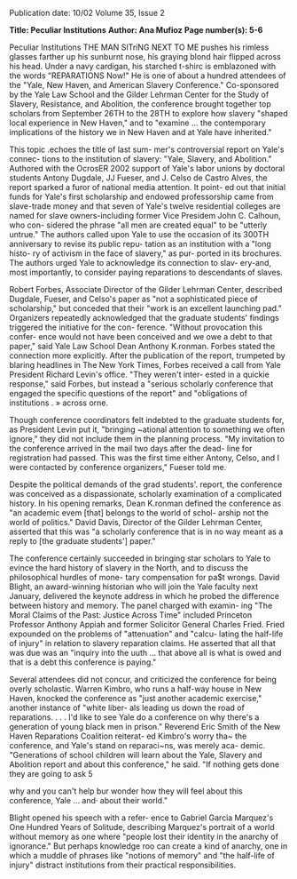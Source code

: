 Publication date: 10/02
Volume 35, Issue 2

**Title: Peculiar Institutions**
**Author: Ana Mufioz**
**Page number(s): 5-6**

Peculiar Institutions 
THE MAN SITriNG NEXT TO ME pushes his 
rimless glasses farther up his sunburnt 
nose, his graying blond hair flipped across 
his head. Under a navy cardigan, his 
starched t-shirc is emblazoned with the 
words "REPARATIONS Now!" He is one of 
about a hundred attendees of the "Yale, 
New Haven, and American Slavery 
Conference." Co-sponsored by the Yale 
Law School and the Gilder Lehrman 
Center for the Study of Slavery, Resistance, 
and Abolition, the conference brought 
together top scholars from September 26TH 
to the 28TH to explore how slavery "shaped 
local experience in New Haven," and to 
"examine ... the contemporary implications 
of the history we in New Haven and at Yale 
have inherited." 

This topic .echoes the title of last sum-
mer's controversial report on Yale's connec-
tions to the institution of slavery: "Yale, 
Slavery, and Abolition." Authored with the 
OcrosER 2002 
support of Yale's labor unions by doctoral 
students Antony Dugdale, JJ Fueser, and J. 
Celso de Castro Alves, the report sparked a 
furor of national media attention. It point-
ed out that initial funds for Yale's first 
scholarship and endowed professorship 
came from slave-trade money and that 
seven of Yale's twelve residential colleges are 
named for slave owners-including former 
Vice Presidem John C. Calhoun, who con-
sidered the phrase "all men are created 
equal" to be "utterly untrue." The authors 
called upon Yale to use the occasion of its 
300TH anniversary to revise its public repu-
tation as an institution with a "long histo-
ry of activism in the face of slavery," as pur-
ported in its brochures. The authors urged 
Yale to acknowledge its connection to slav-
ery-and, most importantly, to consider 
paying reparations to descendants of slaves. 

Robert Forbes, Associate Director of 
the Gilder Lehrman Center, described 
Dugdale, Fueser, and Celso's paper as "not 
a sophisticated piece of scholarship," but 
conceded that their "work is an excellent 
launching pad." Organizers repeatedly 
acknowledged that the graduate students' 
findings triggered the initiative for the con-
ference. "Without provocation this confer-
ence would not have been conceived and 
we owe a debt to that paper," said Yale Law 
School Dean Anthony K.ronman. Forbes 
stated the connection more explicitly. After 
the publication of the report, trumpeted by 
blaring headlines in The New York Times, 
Forbes received a call from Yale President 
Richard Levin's office. "They weren't inter-
ested in a quickie response," said Forbes, 
but instead a "serious scholarly conference 
that engaged the specific questions of the 
report" and "obligations of institutions 
. 
» 
across orne. 

Though conference coordinators felt 
indebted to the graduate students for, as 
President Levin put it, "bringing ~ational 
attention to something we often ignore," 
they did not include them in the planning 
process. "My invitation to the conference 
arrived in the mail two days after the dead-
line for registration had passed. This was 
the first time either Antony, Celso, and I 
were contacted by conference organizers," 
Fueser told me. 

Despite the political demands of the 
grad students'. report, the conference was 
conceived as a dispassionate, scholarly 
examination of a complicated history. In 
his opening remarks, Dean K.ronman 
defined the conference as "an academic 
evem [that] belongs to the world of schol-
arship not the world of politics." David 
Davis, Director of the Gilder Lehrman 
Center, asserted that this was "a scholarly 
conference that is in no way meant as a 
reply to [the graduate students'] paper." 

The conference certainly succeeded in 
bringing star scholars to Yale to evince the 
hard history of slavery in the North, and to 
discuss the philosophical hurdles of mone-
tary compensation for pa$t wrongs. David 
Blight, an award-winning historian who 
will join the Yale faculty next January, 
delivered the keynote address in which he 
probed the difference between history and 
memory. The panel charged with examin-
ing "The Moral Claims of the Past: Justice 
Across Time" included Princeton Professor 
Anthony Appiah and former Solicitor 
General Charles Fried. Fried expounded on 
the problems of "attenuation" and "calcu-
lating the half-life of injury" in relation to 
slavery reparation claims. He asserted that 
all that was due was an "inquiry into the 
uuth ... that above all is what is owed and 
that is a debt this conference is paying." 

Several attendees did not concur, and 
criticized the conference for being overly 
scholastic. Warren Kimbro, who runs a 
half-way house in New Haven, knocked 
the conference as "just another academic 
exercise," another instance of "white liber-
als leading us down the road of reparations. 
. . . I'd like to see Yale do a conference on 
why there's a generation of young black 
men in prison." Reverend Eric Smith of the 
New Haven Reparations Coalition reiterat-
ed Kimbro's worry tha~ the conference, and 
Yale's stand on reparaci~ns, was merely aca-
demic. "Generations of school children will 
learn about the Yale, Slavery and Abolition 
report and about this conference," he said. 
"If nothing gets done they are going to ask 
5 

why and you can't help bur wonder how 
they will feel about this conference, Yale ... 
and· about their world." 

Blight opened his speech with a refer-
ence to Gabriel Garcia Marquez's One 
Hundred Years of Solitude, describing 
Marquez's portrait of a world without 
memory as one where "people lost their 
identity in the anarchy of ignorance." But 
perhaps knowledge roo can create a kind of 
anarchy, one in which a muddle of phrases 
like "notions of memory" and "the half-life 
of injury" distract institutions from their 
practical responsibilities.